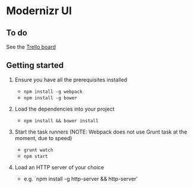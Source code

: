 # Modernizr UI

## To do

See the [Trello board](https://trello.com/b/JNSnhIuf/modernizr-com)

## Getting started

1. Ensure you have all the prerequisites installed
	+ `npm install -g webpack`
	+ `npm install -g bower`

2. Load the dependencies into your project
	+ `npm install && bower install`

3. Start the task runners (NOTE: Webpack does not use Grunt task at the moment, due to speed)
	+ `grunt watch`
	+ `npm start`

4. Load an HTTP server of your choice
	+ e.g. `npm install -g http-server && http-server'
